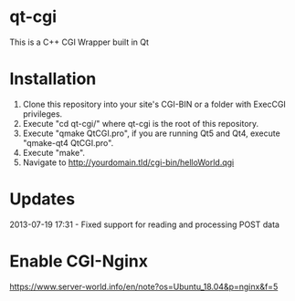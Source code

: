 qt-cgi
======

This is a C++ CGI Wrapper built in Qt

Installation
============
1.  Clone this repository into your site's CGI-BIN or a folder with ExecCGI privileges.
2.  Execute "cd qt-cgi/" where qt-cgi is the root of this repository.
3.  Execute "qmake QtCGI.pro", if you are running Qt5 and Qt4, execute "qmake-qt4 QtCGI.pro".
4.  Execute "make".
5.  Navigate to http://yourdomain.tld/cgi-bin/helloWorld.qgi

Updates
=======
2013-07-19 17:31 - Fixed support for reading and processing POST data

Enable CGI-Nginx
=======
https://www.server-world.info/en/note?os=Ubuntu_18.04&p=nginx&f=5
